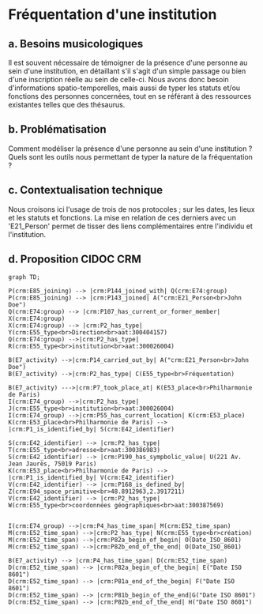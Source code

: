 # Fréquentation d'une institution

## a. Besoins musicologiques

Il est souvent nécessaire de témoigner de la présence d'une personne au sein d'une institution, en détaillant s'il s'agit d'un simple passage ou bien d'une inscription réelle au sein de celle-ci. Nous avons donc besoin d'informations spatio-temporelles, mais aussi de typer les statuts et/ou fonctions des personnes concernées, tout en se référant à des ressources existantes telles que des thésaurus.

## b. Problématisation

Comment modéliser la présence d'une personne au sein d'une institution ? Quels sont les outils nous permettant de typer la nature de la fréquentation ?

## c. Contextualisation technique

Nous croisons ici l'usage de trois de nos protocoles ; sur les dates, les lieux et les statuts et fonctions. La mise en relation de ces derniers avec un 'E21_Person' permet de tisser des liens complémentaires entre l'individu et l'institution.

## d. Proposition CIDOC CRM

```mermaid
graph TD;

P(crm:E85_joining) --> |crm:P144_joined_with| Q(crm:E74:group)
P(crm:E85_joining) --> |crm:P143_joined| A("crm:E21_Person<br>John Doe")
Q(crm:E74:group) --> |crm:P107_has_current_or_former_member| X(crm:E74:group)
X(crm:E74:group) --> |crm:P2_has_type| Y(crm:E55_type<br>Direction<br>aat:300404157)
Q(crm:E74:group) -->|crm:P2_has_type| R(crm:E55_type<br>institution<br>aat:300026004)

B(E7_activity) -->|crm:P14_carried_out_by| A("crm:E21_Person<br>John Doe")
B(E7_activity) -->|crm:P2_has_type| C(E55_type<br>Fréquentation)

B(E7_activity) --->|crm:P7_took_place_at| K(E53_place<br>Philharmonie de Paris)
I(crm:E74_group) -->|crm:P2_has_type| J(crm:E55_type<br>institution<br>aat:300026004)
I(crm:E74_group) -->|crm:P55_has_current_location| K(crm:E53_place)
K(crm:E53_place<br>Philharmonie de Paris) --> |crm:P1_is_identified_by| S(crm:E42_identifier)

S(crm:E42_identifier) --> |crm:P2_has_type| T(crm:E55_type<br>adresse<br>aat:300386983)
S(crm:E42_identifier) --> |crm:P190_has_sympbolic_value| U(221 Av. Jean Jaurès, 75019 Paris)
K(crm:E53_place<br>Philharmonie de Paris) --> |crm:P1_is_identified_by| V(crm:E42_identifier)
V(crm:E42_identifier) --> |crm:P168_is_defined_by| Z(crm:E94_space_primitive<br>48.8912963,2.3917211)
V(crm:E42_identifier) --> |crm:P2_has_type| W(crm:E55_type<br>coordonnées géographiques<br>aat:300387569)


I(crm:E74_group) -->|crm:P4_has_time_span| M(crm:E52_time_span)
M(crm:E52_time_span) -->|crm:P2_has_type| N(crm:E55_type<br>création)
M(crm:E52_time_span) -->|crm:P82a_begin_of_begin| O(Date_ISO_8601)
M(crm:E52_time_span) -->|crm:P82b_end_of_the_end| O(Date_ISO_8601)

B(E7_activity) --> |crm:P4_has_time_span| D(crm:E52_time_span)
D(crm:E52_time_span) --> |crm:P82a_begin_of_the_begin| E("Date ISO 8601")
D(crm:E52_time_span) --> |crm:P81a_end_of_the_begin| F("Date ISO 8601")
D(crm:E52_time_span) --> |crm:P81b_begin_of_the_end|G("Date ISO 8601")
D(crm:E52_time_span) --> |crm:P82b_end_of_the_end| H("Date ISO 8601")

```

